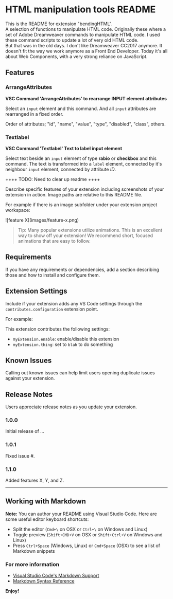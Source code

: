 # HTML manipulation tools README

This is the README for extension "bendingHTML".  
A selection of functions to manipulate HTML code.
Originally these where a set of Adobe Dreamweaver commands to manipulate HTML code.
I used these command scripts to update a lot of very old HTML code.  
But that was in the old days. I don't like Dreamweaver CC2017 anymore.
It doesn't fit the way we work anymore as a Front End Developer.
Today it's all about Web Components, with a very strong reliance on JavaScript.

## Features

### ArrangeAttributes

__VSC Command 'ArrangeAttributes' to rearrange INPUT element attributes__  

Select an `input` element and this command. And all `input` attributes are rearranged in a fixed order.  

Order of attributes; "id", "name", "value", "type", "disabled", "class", others.

### Textlabel

__VSC Command 'Textlabel' Text to label input element__  

Select text beside an `input` element of type __rabio__ or __checkbox__ and this command.
The text is transformed into a `label` element, connected by it's neighbour `input` element, connected by attribute _ID_.

++++ TODO: Need to clear up readme ++++

Describe specific features of your extension including screenshots of your extension in action. Image paths are relative to this README file.

For example if there is an image subfolder under your extension project workspace:

\!\[feature X\]\(images/feature-x.png\)

> Tip: Many popular extensions utilize animations. This is an excellent way to show off your extension! We recommend short, focused animations that are easy to follow.

## Requirements

If you have any requirements or dependencies, add a section describing those and how to install and configure them.

## Extension Settings

Include if your extension adds any VS Code settings through the `contributes.configuration` extension point.

For example:

This extension contributes the following settings:

* `myExtension.enable`: enable/disable this extension
* `myExtension.thing`: set to `blah` to do something

## Known Issues

Calling out known issues can help limit users opening duplicate issues against your extension.

## Release Notes

Users appreciate release notes as you update your extension.

### 1.0.0

Initial release of ...

### 1.0.1

Fixed issue #.

### 1.1.0

Added features X, Y, and Z.

-----------------------------------------------------------------------------------------------------------

## Working with Markdown

**Note:** You can author your README using Visual Studio Code.  Here are some useful editor keyboard shortcuts:

* Split the editor (`Cmd+\` on OSX or `Ctrl+\` on Windows and Linux)
* Toggle preview (`Shift+CMD+V` on OSX or `Shift+Ctrl+V` on Windows and Linux)
* Press `Ctrl+Space` (Windows, Linux) or `Cmd+Space` (OSX) to see a list of Markdown snippets

### For more information

* [Visual Studio Code's Markdown Support](http://code.visualstudio.com/docs/languages/markdown)
* [Markdown Syntax Reference](https://help.github.com/articles/markdown-basics/)

**Enjoy!**